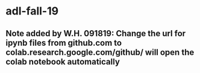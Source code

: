 # adl-fall-19
## Note added by W.H. 091819: Change the url for ipynb files from github.com to colab.research.google.com/github/ will open the colab notebook automatically
